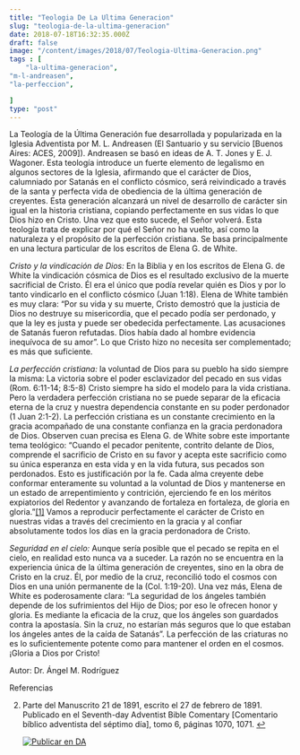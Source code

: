 ```yaml
---
title: "Teologia De La Ultima Generacion"
slug: "teologia-de-la-ultima-generacion"
date: 2018-07-18T16:32:35.000Z
draft: false
image: "/content/images/2018/07/Teologia-Ultima-Generacion.png"
tags : [
    "la-ultima-generacion",
"m-l-andreasen",
"la-perfeccion",

]
type: "post"
---
```


   La Teología de la Última Generación fue desarrollada y popularizada en la Iglesia Adventista por M. L. Andreasen (El Santuario y su servicio [Buenos Aires: ACES, 2009]). Andreasen se basó en ideas de A. T. Jones y E. J. Wagoner. Esta teología introduce un fuerte elemento de legalismo en algunos sectores de la Iglesia, afirmando que el carácter de Dios, calumniado por Satanás en el conflicto cósmico, será reivindicado a través de la santa y perfecta vida de obediencia de la última generación de creyentes. Esta generación alcanzará un nivel de desarrollo de carácter sin igual en la historia cristiana, copiando perfectamente en sus vidas lo que Dios hizo en Cristo. Una vez que esto sucede, el Señor volverá. Esta teología trata de explicar por qué el Señor no ha vuelto, así como la naturaleza y el propósito de la perfección cristiana. Se basa principalmente en una lectura particular de los escritos de Elena G. de White.

 *Cristo y la vindicación de Dios:* En la Biblia y en los escritos de Elena G. de White la vindicación cósmica de Dios es el resultado exclusivo de la muerte sacrificial de Cristo. Él era el único que podía revelar quién es Dios y por lo tanto vindicarlo en el conflicto cósmico (Juan 1:18). Elena de White también es muy clara: “Por su vida y su muerte, Cristo demostró que la justicia de Dios no destruye su misericordia, que el pecado podía ser perdonado, y que la ley es justa y puede ser obedecida perfectamente. Las acusaciones de Satanás fueron refutadas. Dios había dado al hombre evidencia inequívoca de su amor”. Lo que Cristo hizo no necesita ser complementado; es más que suficiente.

 *La perfección cristiana:* la voluntad de Dios para su pueblo ha sido siempre la misma: La victoria sobre el poder esclavizador del pecado en sus vidas (Rom. 6:11-14; 8:5-8) Cristo siempre ha sido el modelo para la vida cristiana. Pero la verdadera perfección cristiana no se puede separar de la eficacia eterna de la cruz y nuestra dependencia constante en su poder perdonador (1 Juan 2:1-2). La perfección cristiana es un constante crecimiento en la gracia acompañado de una constante confianza en la gracia perdonadora de Dios. Observen cuan precisa es Elena G. de White sobre este importante tema teológico: “Cuando el pecador penitente, contrito delante de Dios, comprende el sacrificio de Cristo en su favor y acepta este sacrificio como su única esperanza en esta vida y en la vida futura, sus pecados son perdonados. Esto es justificación por la fe. Cada alma creyente debe conformar enteramente su voluntad a la voluntad de Dios y mantenerse en un estado de arrepentimiento y contrición, ejerciendo fe en los méritos expiatorios del Redentor y avanzando de fortaleza en fortaleza, de gloria en gloria.”[[1]](#fn1) Vamos a reproducir perfectamente el carácter de Cristo en nuestras vidas a través del crecimiento en la gracia y al confiar absolutamente todos los días en la gracia perdonadora de Cristo.

 *Seguridad en el cielo:* Aunque sería posible que el pecado se repita en el cielo, en realidad esto nunca va a suceder. La razón no se encuentra en la experiencia única de la última generación de creyentes, sino en la obra de Cristo en la cruz. Él, por medio de la cruz, reconcilió todo el cosmos con Dios en una unión permanente de la (Col. 1:19-20). Una vez más, Elena de White es poderosamente clara: “La seguridad de los ángeles también depende de los sufrimientos del Hijo de Dios; por eso le ofrecen honor y gloria. Es mediante la eficacia de la cruz, que los ángeles son guardados contra la apostasía. Sin la cruz, no estarían más seguros que lo que estaban los ángeles antes de la caída de Satanás”. La perfección de las criaturas no es lo suficientemente potente como para mantener el orden en el cosmos. ¡Gloria a Dios por Cristo!

 Autor: Dr. Ángel M. Rodríguez

 Referencias

   
 2. Parte del Manuscrito 21 de 1891, escrito el 27 de febrero de 1891. Publicado en el Seventh-day Adventist Bible Comentary [Comentario bíblico adventista del séptimo día], tomo 6, páginas 1070, 1071. [↩︎](#fnref1)

 
 
     [![Publicar en DA](/content/images/2020/06/Publicar_DA.png)](/quieres-publicar-en-da/) 